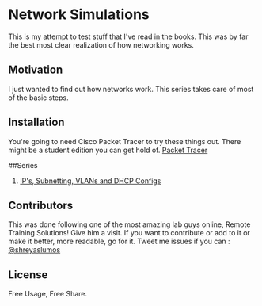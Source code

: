 # Network Simulations
This is my attempt to test stuff that I've read in the books. This was by far the best most clear realization of how networking works.

## Motivation
I just wanted to find out how networks work. This series takes care of most of the basic steps.

## Installation
You're going to need Cisco Packet Tracer to try these things out. There might be a student edition you can get hold of.
[Packet Tracer](https://www.netacad.com/about-networking-academy/packet-tracer/) 

##Series
1. [IP's, Subnetting, VLANs and DHCP Configs](https://github.com/shreyasgune/network-simulations/blob/master/series1.md)

## Contributors
This was done following one of the most amazing lab guys online, Remote Training Solutions! Give him a visit. 
If you want to contribute or add to it or make it better, more readable, go for it. Tweet me issues if you can  : [@shreyaslumos](https://www.twitter.com/shreyaslumos) 

## License
Free Usage, Free Share. 
